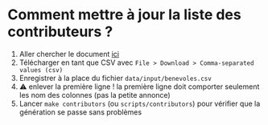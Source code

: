 Comment mettre à jour la liste des contributeurs ?
==================================================

1. Aller chercher le document [ici](https://docs.google.com/spreadsheets/d/16hy7k6RywMNaw29GM-_sW75EtOWN_GWmsG-kCqnzh-Q/edit#gid=0)
2. Télécharger en tant que CSV avec `File > Download > Comma-separated values (csv)`
3. Enregistrer à la place du fichier `data/input/benevoles.csv`
4. ⚠️  enlever la première ligne ! la première ligne doit comporter seulement les nom des colonnes (pas la petite annonce)
5. Lancer `make contributors` (ou `scripts/contributors`) pour vérifier que la génération se passe sans problèmes

